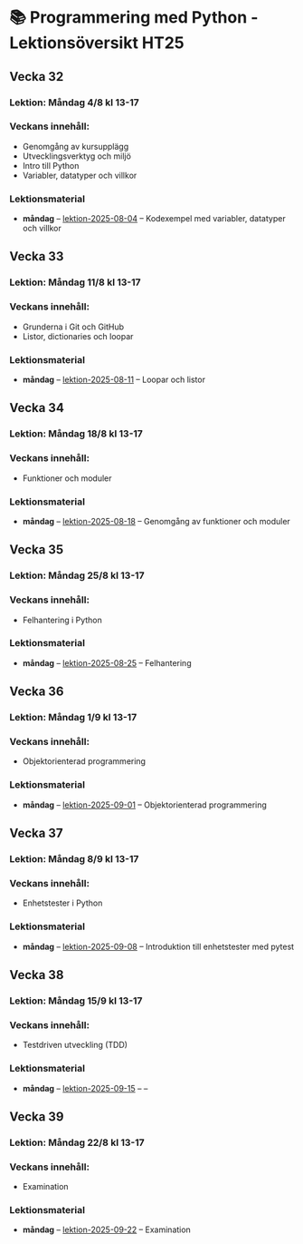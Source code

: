# 📚 Programmering med Python - Lektionsöversikt HT25

## Vecka 32

### Lektion: Måndag 4/8 kl 13-17

### Veckans innehåll: 
 - Genomgång av kursupplägg
 - Utvecklingsverktyg och miljö
 - Intro till Python
 - Variabler, datatyper och villkor

### Lektionsmaterial

- **måndag** – [lektion-2025-08-04](https://github.com/tapvt25-programmering-med-python/lektion-2025-08-04) – Kodexempel med variabler, datatyper och villkor

## Vecka 33

### Lektion: Måndag 11/8 kl 13-17

### Veckans innehåll: 
 - Grunderna i Git och GitHub
 - Listor, dictionaries och loopar

### Lektionsmaterial

- **måndag** – [lektion-2025-08-11](https://github.com/tapvt25-programmering-med-python/lektion-2025-08-11) – Loopar och listor

## Vecka 34

### Lektion: Måndag 18/8 kl 13-17

### Veckans innehåll: 
 - Funktioner och moduler

### Lektionsmaterial

- **måndag** – [lektion-2025-08-18](https://github.com/tapvt25-programmering-med-python/lektion-2025-08-18) – Genomgång av funktioner och moduler

## Vecka 35

### Lektion: Måndag 25/8 kl 13-17

### Veckans innehåll: 
 - Felhantering i Python

### Lektionsmaterial

- **måndag** – [lektion-2025-08-25](https://github.com/tapvt25-programmering-med-python/lektion-2025-08-25) – Felhantering

## Vecka 36

### Lektion: Måndag 1/9 kl 13-17

### Veckans innehåll: 
 - Objektorienterad programmering

### Lektionsmaterial

- **måndag** – [lektion-2025-09-01](https://github.com/tapvt25-programmering-med-python/lektion-2025-09-01) – Objektorienterad programmering

## Vecka 37

### Lektion: Måndag 8/9 kl 13-17

### Veckans innehåll: 
 - Enhetstester i Python

### Lektionsmaterial

- **måndag** – [lektion-2025-09-08](https://github.com/tapvt25-programmering-med-python/lektion-2025-09-08) – Introduktion till enhetstester med pytest

## Vecka 38

### Lektion: Måndag 15/9 kl 13-17

### Veckans innehåll: 
 - Testdriven utveckling (TDD)

### Lektionsmaterial

- **måndag** – [lektion-2025-09-15](https://github.com/tapvt25-programmering-med-python/lektion-2025-09-15) – –

## Vecka 39

### Lektion: Måndag 22/8 kl 13-17

### Veckans innehåll: 
 - Examination

### Lektionsmaterial

- **måndag** – [lektion-2025-09-22](https://github.com/tapvt25-programmering-med-python/lektion-2025-09-22) – Examination

